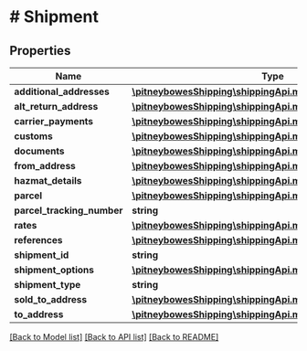# # Shipment

## Properties

Name | Type | Description | Notes
------------ | ------------- | ------------- | -------------
**additional_addresses** | [**\pitneybowesShipping\shippingApi.model\AdditionalAddress[]**](AdditionalAddress.md) |  | [optional] 
**alt_return_address** | [**\pitneybowesShipping\shippingApi.model\Address**](Address.md) |  | [optional] 
**carrier_payments** | [**\pitneybowesShipping\shippingApi.model\CarrierPayment[]**](CarrierPayment.md) |  | [optional] 
**customs** | [**\pitneybowesShipping\shippingApi.model\Customs**](Customs.md) |  | [optional] 
**documents** | [**\pitneybowesShipping\shippingApi.model\Document[]**](Document.md) |  | [optional] 
**from_address** | [**\pitneybowesShipping\shippingApi.model\Address**](Address.md) |  | 
**hazmat_details** | [**\pitneybowesShipping\shippingApi.model\HazmatDetails**](HazmatDetails.md) |  | [optional] 
**parcel** | [**\pitneybowesShipping\shippingApi.model\Parcel**](Parcel.md) |  | 
**parcel_tracking_number** | **string** |  | [optional] 
**rates** | [**\pitneybowesShipping\shippingApi.model\Rate[]**](Rate.md) |  | 
**references** | [**\pitneybowesShipping\shippingApi.model\Parameter[]**](Parameter.md) |  | [optional] 
**shipment_id** | **string** |  | [optional] 
**shipment_options** | [**\pitneybowesShipping\shippingApi.model\Parameter[]**](Parameter.md) |  | [optional] 
**shipment_type** | **string** |  | [optional] 
**sold_to_address** | [**\pitneybowesShipping\shippingApi.model\Address**](Address.md) |  | [optional] 
**to_address** | [**\pitneybowesShipping\shippingApi.model\Address**](Address.md) |  | 

[[Back to Model list]](../../README.md#documentation-for-models) [[Back to API list]](../../README.md#documentation-for-api-endpoints) [[Back to README]](../../README.md)


